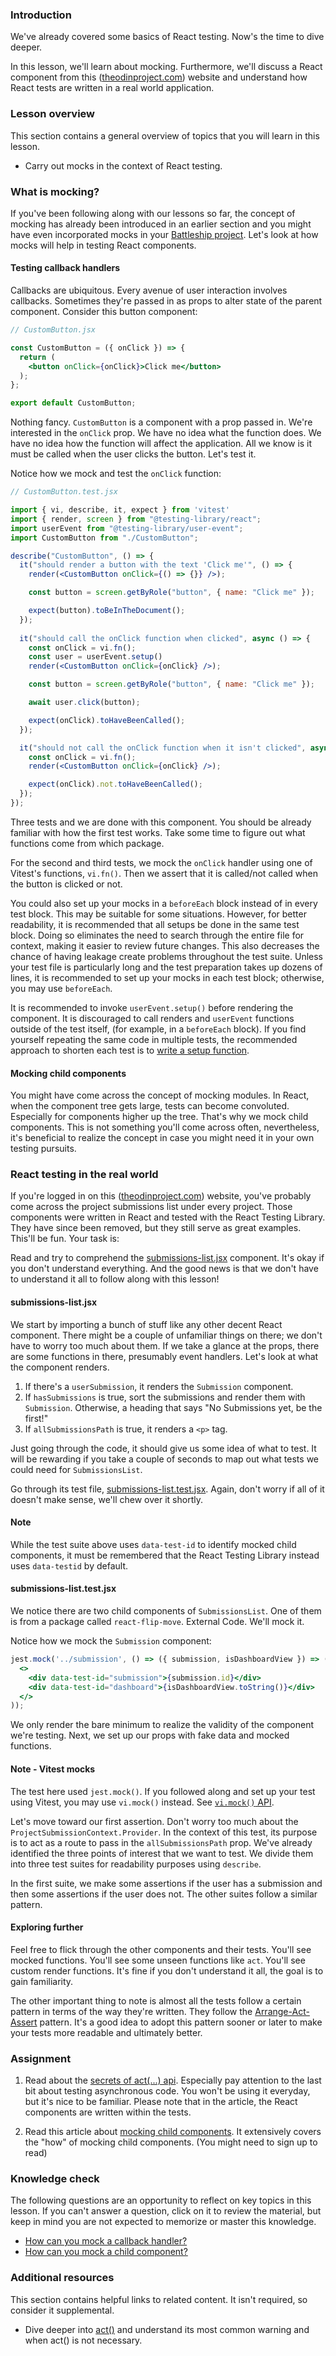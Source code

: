 ### Introduction

We've already covered some basics of React testing. Now's the time to dive deeper.

In this lesson, we'll learn about mocking. Furthermore, we'll discuss a React component from this ([theodinproject.com](https://theodinproject.com)) website and understand how React tests are written in a real world application.

### Lesson overview

This section contains a general overview of topics that you will learn in this lesson.

- Carry out mocks in the context of React testing.

### What is mocking?

If you've been following along with our lessons so far, the concept of mocking has already been introduced in an earlier section and you might have even incorporated mocks in your [Battleship project](https://www.theodinproject.com/lessons/javascript-battleship). Let's look at how mocks will help in testing React components.

#### Testing callback handlers

Callbacks are ubiquitous. Every avenue of user interaction involves callbacks. Sometimes they're passed in as props to alter state of the parent component. Consider this button component:

```jsx
// CustomButton.jsx

const CustomButton = ({ onClick }) => {
  return (
    <button onClick={onClick}>Click me</button> 
  );
};

export default CustomButton;
```

Nothing fancy. `CustomButton` is a component with a prop passed in. We're interested in the `onClick` prop. We have no idea what the function does. We have no idea how the function will affect the application. All we know is it must be called when the user clicks the button. Let's test it.

<span id="testing-callback-handlers">Notice how we mock and test the `onClick` function</span>:

```jsx
// CustomButton.test.jsx

import { vi, describe, it, expect } from 'vitest'
import { render, screen } from "@testing-library/react";
import userEvent from "@testing-library/user-event";
import CustomButton from "./CustomButton";

describe("CustomButton", () => {
  it("should render a button with the text 'Click me'", () => {
    render(<CustomButton onClick={() => {}} />);

    const button = screen.getByRole("button", { name: "Click me" });

    expect(button).toBeInTheDocument();
  });
  
  it("should call the onClick function when clicked", async () => {
    const onClick = vi.fn();
    const user = userEvent.setup()
    render(<CustomButton onClick={onClick} />);

    const button = screen.getByRole("button", { name: "Click me" });

    await user.click(button);

    expect(onClick).toHaveBeenCalled();
  });

  it("should not call the onClick function when it isn't clicked", async () => {
    const onClick = vi.fn();
    render(<CustomButton onClick={onClick} />);

    expect(onClick).not.toHaveBeenCalled();
  });
});
```

Three tests and we are done with this component. You should be already familiar with how the first test works. Take some time to figure out what functions come from which package.

For the second and third tests, we mock the `onClick` handler using one of Vitest's functions, `vi.fn()`. Then we assert that it is called/not called when the button is clicked or not.

You could also set up your mocks in a `beforeEach` block instead of in every test block. This may be suitable for some situations. However, for better readability, it is recommended that all setups be done in the same test block.  Doing so eliminates the need to search through the entire file for context, making it easier to review future changes. This also decreases the chance of having leakage create problems throughout the test suite. Unless your test file is particularly long and the test preparation takes up dozens of lines, it is recommended to set up your mocks in each test block; otherwise, you may use `beforeEach`.

It is recommended to invoke `userEvent.setup()` before rendering the component. It is discouraged to call renders and `userEvent` functions outside of the test itself, (for example, in a `beforeEach` block). If you find yourself repeating the same code in multiple tests, the recommended approach to shorten each test is to [write a setup function](https://testing-library.com/docs/user-event/intro/#writing-tests-with-userevent).

#### Mocking child components

You might have come across the concept of mocking modules. In React, when the component tree gets large, tests can become convoluted. Especially for components higher up the tree. That's why we mock child components. This is not something you'll come across often, nevertheless, it's beneficial to realize the concept in case you might need it in your own testing pursuits.

### React testing in the real world

If you're logged in on this ([theodinproject.com](https://theodinproject.com)) website, you've probably come across the project submissions list under every project. Those components were written in React and tested with the React Testing Library. They have since been removed, but they still serve as great examples. This'll be fun. Your task is:

Read and try to comprehend the [submissions-list.jsx](https://github.com/TheOdinProject/theodinproject/blob/0886578d5b27a967e6bba2b31f212efe284d9413/app/javascript/components/project-submissions/components/submissions-list.jsx) component. It's okay if you don't understand everything. And the good news is that we don't have to understand it all to follow along with this lesson!

#### submissions-list.jsx

We start by importing a bunch of stuff like any other decent React component. There might be a couple of unfamiliar things on there; we don't have to worry too much about them. If we take a glance at the props, there are some functions in there, presumably event handlers. Let's look at what the component renders.

1. If there's a `userSubmission`, it renders the `Submission` component.
1. If `hasSubmissions` is true, sort the submissions and render them with `Submission`. Otherwise, a heading that says "No Submissions yet, be the first!"
1. If  `allSubmissionsPath` is true, it renders a `<p>` tag.

Just going through the code, it should give us some idea of what to test. It will be rewarding if you take a couple of seconds to map out what tests we could need for `SubmissionsList`.

Go through its test file, [submissions-list.test.jsx](https://github.com/TheOdinProject/theodinproject/blob/0886578d5b27a967e6bba2b31f212efe284d9413/app/javascript/components/project-submissions/components/__tests__/submissions-list.test.jsx). Again, don't worry if all of it doesn't make sense, we'll chew over it shortly.

<div class="lesson-note" markdown="1">

#### Note

While the test suite above uses `data-test-id` to identify mocked child components, it must be remembered that the React Testing Library instead uses `data-testid` by default.

</div>

#### submissions-list.test.jsx

We notice there are two child components of `SubmissionsList`. One of them is from a package called `react-flip-move`. External Code. We'll mock it.

<span id="mock-child-component">Notice how we mock the `Submission` component</span>:

```jsx
jest.mock('../submission', () => ({ submission, isDashboardView }) => (
  <>
    <div data-test-id="submission">{submission.id}</div>
    <div data-test-id="dashboard">{isDashboardView.toString()}</div>
  </>
));
```

We only render the bare minimum to realize the validity of the component we're testing. Next, we set up our props with fake data and mocked functions.

<div class="lesson-note" markdown="1">

#### Note - Vitest mocks

The test here used `jest.mock()`. If you followed along and set up your test using Vitest, you may use `vi.mock()` instead. See [`vi.mock()` API](https://vitest.dev/api/vi.html#vi-mock).

</div>

Let's move toward our first assertion. Don't worry too much about the `ProjectSubmissionContext.Provider`. In the context of this test, its purpose is to act as a route to pass in the `allSubmissionsPath` prop. We've already identified the three points of interest that we want to test. We divide them into three test suites for readability purposes using `describe`.

In the first suite, we make some assertions if the user has a submission and then some assertions if the user does not. The other suites follow a similar pattern.

#### Exploring further

Feel free to flick through the other components and their tests. You'll see mocked functions. You'll see some unseen functions like `act`. You'll see custom render functions. It's fine if you don't understand it all, the goal is to gain familiarity.

The other important thing to note is almost all the tests follow a certain pattern in terms of the way they're written. They follow the [Arrange-Act-Assert](http://wiki.c2.com/?ArrangeActAssert) pattern. It's a good idea to adopt this pattern sooner or later to make your tests more readable and ultimately better.

### Assignment

<div class="lesson-content__panel" markdown="1">

1. Read about the [secrets of act(...) api](https://github.com/mrdulin/react-act-examples/blob/master/sync.md). Especially pay attention to the last bit about testing asynchronous code. You won't be using it everyday, but it's nice to be familiar. Please note that in the article, the React components are written within the tests.

1. Read this article about [mocking child components](https://medium.com/@taylormclean15/jest-testing-mocking-child-components-to-make-your-unit-tests-more-concise-18691ef6a0c2). It extensively covers the "how" of mocking child components. (You might need to sign up to read)

</div>

### Knowledge check

The following questions are an opportunity to reflect on key topics in this lesson. If you can't answer a question, click on it to review the material, but keep in mind you are not expected to memorize or master this knowledge.

- [How can you mock a callback handler?](#testing-callback-handlers)
- [How can you mock a child component?](#mock-child-component)

### Additional resources

This section contains helpful links to related content. It isn't required, so consider it supplemental.

- Dive deeper into [act()](https://codilime.com/blog/why-should-you-be-grateful-for-act-warnings-in-react-tests/) and understand its most common warning and when act() is not necessary.
